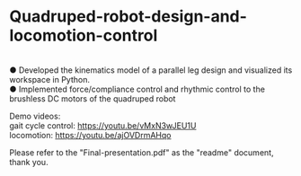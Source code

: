 # Quadruped-robot-design-and-locomotion-control

<br>● Developed the kinematics model of a parallel leg design and visualized its workspace in Python.
<br>● Implemented force/compliance control and rhythmic control to the brushless DC motors of the quadruped robot

Demo videos:
<br>gait cycle control: https://youtu.be/vMxN3wJEU1U
<br>locomotion: https://youtu.be/ajOVDrmAHqo
 
Please refer to the "Final-presentation.pdf" as the "readme" document, thank you.
